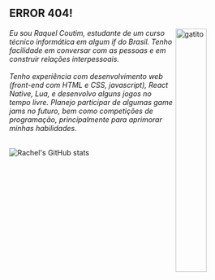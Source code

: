 ## ERROR 404!

<img src="https://i.pinimg.com/736x/95/17/3c/95173c7f585f8228fa8a3d0dfb287856.jpg" alt="gatito" width="35%" hight="35%" align="right">

<i text-align="justify">
Eu sou Raquel Coutim, estudante de um curso técnico informática em algum if do Brasil.
Tenho facilidade em conversar com as pessoas e em construir relações interpessoais.
</i>
<br></br>
<i text-align="justify">
Tenho experiência com desenvolvimento web (front-end com HTML e CSS, javascript), React Native, Lua,
e desenvolvo alguns jogos no tempo livre. Planejo participar de algumas game jams no futuro, bem 
como competições de programação, principalmente para aprimorar minhas habilidades.
</i>
<br></br>

![Rachel's GitHub stats](https://github-readme-stats.vercel.app/api?username=raquelcoutim&show_icons=true&rank_icon=github&theme=dracula)







<!--
**raquelcoutim/raquelcoutim** is a ✨ _special_ ✨ repository because its `README.md` (this file) appears on your GitHub profile.

Here are some ideas to get you started:

- 🔭 I’m currently working on ...
- 🌱 I’m currently learning ...
- 👯 I’m looking to collaborate on ...
- 🤔 I’m looking for help with ...
- 💬 Ask me about ...
- 📫 How to reach me: ...
- 😄 Pronouns: ...
- ⚡ Fun fact: ...
-->

